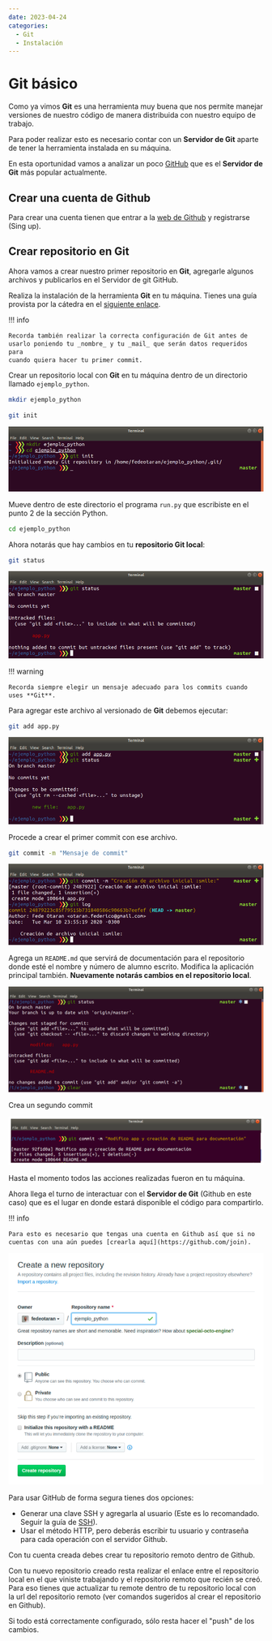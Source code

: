 ```yaml
---
date: 2023-04-24
categories:
  - Git
  - Instalación
---
```


# Git básico

Como ya vimos **Git** es una herramienta muy buena que nos permite manejar
versiones de nuestro código de manera distribuida con nuestro equipo de
trabajo.

Para poder realizar esto es necesario contar con un **Servidor de
Git** aparte de tener la herramienta instalada en su máquina.

En esta oportunidad vamos a analizar un poco [GitHub](https://github.com/) que
es el **Servidor de Git** más popular actualmente.

<!-- more -->

## Crear una cuenta de Github

Para crear una cuenta tienen que entrar a la
[web de Github](https://github.com/) y registrarse (Sing up).

## Crear repositorio en Git

Ahora vamos a crear nuestro primer repositorio en **Git**, agregarle algunos
archivos y publicarlos en el Servidor de git GitHub.

Realiza la instalación de la herramienta **Git** en tu máquina. Tienes una guía
provista por la cátedra en el [siguiente enlace](04_instalar_git.md).

!!! info

    Recorda también realizar la correcta configuración de Git antes de
    usarlo poniendo tu _nombre_ y tu _mail_ que serán datos requeridos para
    cuando quiera hacer tu primer commit.

Crear un repositorio local con **Git** en tu máquina dentro de un directorio
llamado `ejemplo_python`.

```bash
mkdir ejemplo_python
```

```bash
git init
```

![Git Init](img/05-01_git_init.png)

Mueve dentro de este directorio el programa `run.py` que escribiste en el punto
2 de la sección Python.

```bash
cd ejemplo_python
```

Ahora notarás que hay cambios en tu **repositorio Git local**:

```bash
git status
```

![Create app](img/05-02_git_status.png)

!!! warning

    Recorda siempre elegir un mensaje adecuado para los commits cuando uses **Git**.

Para agregar este archivo al versionado de **Git** debemos ejecutar:

```bash
git add app.py
```

![Git add](img/05-03_git_status.png)

Procede a crear el primer commit con ese archivo.

```bash
git commit -m "Mensaje de commit"
```

![Git commit](img/05-04_git_commit_log.png)

Agrega un `README.md` que servirá de documentación para el repositorio donde
esté el nombre y número de alumno escrito. Modifica la aplicación principal
también. **Nuevamente notarás cambios en el repositorio local**.

![Git status](img/05-05_status.png)

Crea un segundo commit

![Git Commit](img/05-06_commit.png)

Hasta el momento todos las acciones realizadas fueron en tu máquina.

Ahora llega el turno de interactuar con el **Servidor de Git** (Github en
este caso) que es el lugar en donde estará disponible el código para
compartirlo.

!!! info

    Para esto es necesario que tengas una cuenta en Github así que si no
    cuentas con una aún puedes [crearla aquí](https://github.com/join).

![Create repo](img/05-07_create_repo.png)

Para usar GitHub de forma segura tienes dos opciones:

- Generar una clave SSH y agregarla al usuario (Este es lo recomandado. Seguir
  la guía de [SSH](02_ssh.md)).
- Usar el método HTTP, pero deberás escribir tu usuario y contraseña para cada
  operación con el servidor Github.

Con tu cuenta creada debes crear tu repositorio remoto dentro de Github.

Con tu nuevo repositorio creado resta realizar el enlace entre el repositorio
local en el que viniste trabajando y el repositorio remoto que recién se creó.
Para eso tienes que actualizar tu remote dentro de tu repositorio local con la
url del repositorio remoto (ver comandos sugeridos al crear el repositorio en Github).

Si todo está correctamente configurado, sólo resta hacer el "push" de los cambios.

